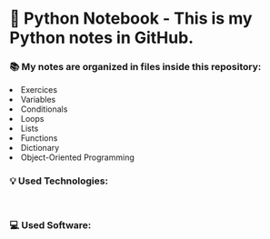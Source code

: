 # 🐍 Python Notebook - This is my Python notes in GitHub.
### 📚 My notes are organized in files inside this repository:

<li>Exercices
<li>Variables
<li>Conditionals
<li>Loops
<li>Lists
<li>Functions
<li>Dictionary
<li>Object-Oriented Programming
 
### 💡 Used Technologies:
<img src="https://img.shields.io/badge/Python-3776AB?style=for-the-badge&logo=python&logoColor=white" alt=""> <img src="https://img.shields.io/badge/GIT-E44C30?style=for-the-badge&logo=git&logoColor=white" alt="">
### 💻 Used Software:
<img src="https://img.shields.io/badge/Visual_Studio_Code-0078D4?style=for-the-badge&logo=visual%20studio%20code&logoColor=white" alt="">

